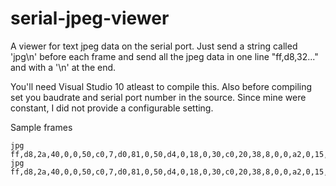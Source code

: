 serial-jpeg-viewer
==================

A viewer for text jpeg data on the serial port. Just send a string called 'jpg\n' before each frame and send all the jpeg data in one line "ff,d8,32..." and with a '\n' at the end.

You'll need Visual Studio 10 atleast to compile this. Also before compiling set you baudrate and serial port number in the source. Since mine were constant, I did not provide a configurable setting.

Sample frames
```
jpg
ff,d8,2a,40,0,0,50,c0,7,d0,81,0,50,d4,0,18,0,30,c0,20,38,8,0,0,a2,0,15,70,
jpg
ff,d8,2a,40,0,0,50,c0,7,d0,81,0,50,d4,0,18,0,30,c0,20,38,8,0,0,a2,0,15,70,20,38,8,0,0,a2,0,15,0,18,0,30,c0,20,
